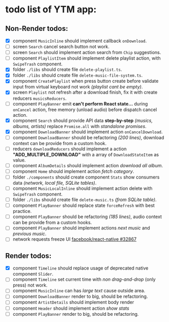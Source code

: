 # todo list of YTM app:

## Non-Render todos:

- [x] component `MusicInline` should implement callback `onDownload`.
- [ ] screen `Search` cancel search button not work.
- [ ] screen `Search` should implement action search from `Chip` suggestions.
- [ ] component `PlaylistItem` should implement delete playlist action, with `SwipeTrash` component.
- [x] folder `./libs` should create file `delete-playlist.ts`.
- [x] folder `./libs` should create file `delete-music-file-system.ts`.
- [x] component `CreatePlaylist` when press button create before validate input from virtual keyboard not work *(playlist cant be empty)*.
- [x] screen `Playlist` not refresh after a download finish, fix it with create reducers `musicsReducers`.
- [ ] component `PlayBanner` emit **can't perform React state...** during `onCancel` action, free memory (unload audio) before dispatch cancel action.
- [x] component `Search` should provide API data **step-by-step** *(musics, albums, artists)* replace `Promise.all` with *standalone promises*.
- [x] component `DownloadBanner` should implement action `onCancelDownload`.
- [ ] component `DownloadBanner` should be refactoring *(200 lines)*, download context can be provide from a custom hook.
- [ ] reducers `downloadReducers` should implement a action **"ADD_MULTIPLE_DOWNLOAD"** with a array of `DownloadStateItem` as value.
- [ ] component `AlbumDetails` should implement action *download all album*.
- [ ] component `Home` should implement action *fetch category*.
- [ ] folder `./components` should create component `Stats` show consumers data *(network, local file, SQLite tables)*.
- [ ] component `MusicLocalInline` should implement action delete with `SwipeTrash` component.
- [ ] folder `./libs` should create file `delete-music.ts` *(from SQLite table)*.
- [ ] component `PlayBanner` should replace state `forceRefresh` with best practice.
- [ ] component `PlayBanner` should be refactoring *(185 lines)*, audio context can be provide from a custom hooks.
- [ ] component `PlayBanner` should implement actions *next music* and *previous music*.
- [ ] network requests freeze UI [facebook/react-native #32867](https://github.com/facebook/react-native/issues/32867)

## Render todos:

- [x] component `Timeline` should replace usage of deprecated native component `Slider`.
- [ ] component `Timeline` set current time with *non drag-and-drop* (only press) not work.
- [ ] component `MusicInline` can has *large text* cause outside area.
- [ ] component `DownloadBanner` render to big, should be refactoring.
- [ ] component `ArtistDetails` should implement body render
- [ ] component `Header` should implement action *show stats*
- [ ] component `PlayBanner` render to big, should be refactoring.
